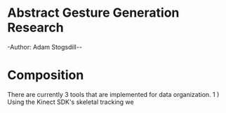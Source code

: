 # Abstract Gesture Generation Research
-Author: Adam Stogsdill--
# Composition
  There are currently 3 tools that are implemented for data organization.
  1 ) Using the Kinect SDK's skeletal tracking we 
